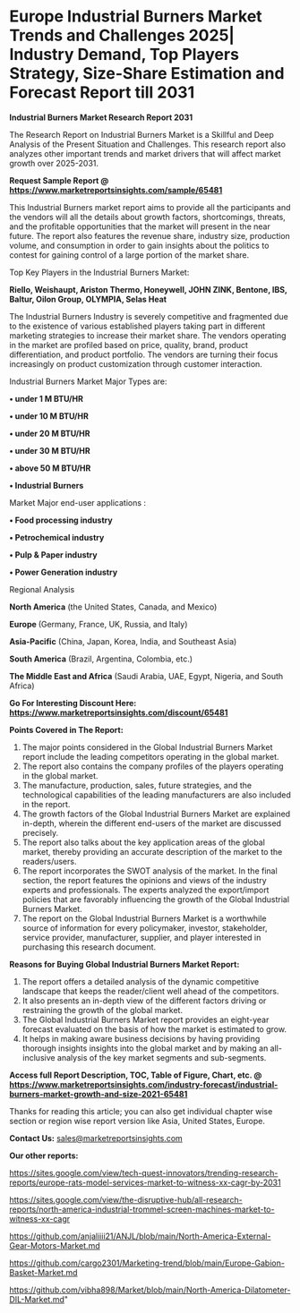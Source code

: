 # Europe Industrial Burners Market Trends and Challenges 2025| Industry Demand, Top Players Strategy, Size-Share Estimation and Forecast Report till 2031

<strong>Industrial Burners Market Research Report 2031</strong>

The Research Report on Industrial Burners Market is a Skillful and Deep Analysis of the Present Situation and Challenges. This research report also analyzes other important trends and market drivers that will affect market growth over 2025-2031.

<strong>Request Sample Report @ <a href=https://www.marketreportsinsights.com/sample/65481>https://www.marketreportsinsights.com/sample/65481</a></strong>

This Industrial Burners market report aims to provide all the participants and the vendors will all the details about growth factors, shortcomings, threats, and the profitable opportunities that the market will present in the near future. The report also features the revenue share, industry size, production volume, and consumption in order to gain insights about the politics to contest for gaining control of a large portion of the market share.

Top Key Players in the Industrial Burners Market:

<strong>Riello, Weishaupt, Ariston Thermo, Honeywell, JOHN ZINK, Bentone, IBS, Baltur, Oilon Group, OLYMPIA, Selas Heat</strong>

The Industrial Burners Industry is severely competitive and fragmented due to the existence of various established players taking part in different marketing strategies to increase their market share. The vendors operating in the market are profiled based on price, quality, brand, product differentiation, and product portfolio. The vendors are turning their focus increasingly on product customization through customer interaction.

Industrial Burners Market Major Types are:

<strong>• under 1 M BTU/HR

• under 10 M BTU/HR

• under 20 M BTU/HR

• under 30 M BTU/HR

• above 50 M BTU/HR

• Industrial Burners</strong>

Market Major end-user applications :

<strong>• Food processing industry

• Petrochemical industry

• Pulp & Paper industry

• Power Generation industry</strong>

Regional Analysis

</u><strong><b>North America</b></strong> (the United States, Canada, and Mexico)

<strong><b>Europe </b></strong>(Germany, France, UK, Russia, and Italy)

<strong><b>Asia-Pacific</b></strong> (China, Japan, Korea, India, and Southeast Asia)

<strong><b>South America</b></strong> (Brazil, Argentina, Colombia, etc.)

<strong><b>The Middle East and Africa</b></strong> (Saudi Arabia, UAE, Egypt, Nigeria, and South Africa)

<strong>Go For Interesting Discount Here: <a href=https://www.marketreportsinsights.com/discount/65481>https://www.marketreportsinsights.com/discount/65481</a></strong>

<strong>Points Covered in The Report:</strong>
<ol>
  <li>The major points considered in the Global Industrial Burners Market report include the leading competitors operating in the global market.</li>
  <li>The report also contains the company profiles of the players operating in the global market.</li>
  <li>The manufacture, production, sales, future strategies, and the technological capabilities of the leading manufacturers are also included in the report.</li>
  <li>The growth factors of the Global Industrial Burners Market are explained in-depth, wherein the different end-users of the market are discussed precisely.</li>
  <li>The report also talks about the key application areas of the global market, thereby providing an accurate description of the market to the readers/users.</li>
  <li>The report incorporates the SWOT analysis of the market. In the final section, the report features the opinions and views of the industry experts and professionals. The experts analyzed the export/import policies that are favorably influencing the growth of the Global Industrial Burners Market.</li>
  <li>The report on the Global Industrial Burners Market is a worthwhile source of information for every policymaker, investor, stakeholder, service provider, manufacturer, supplier, and player interested in purchasing this research document.</li>
</ol>
<strong>Reasons for Buying Global Industrial Burners Market Report:</strong>

<ol>
  <li>The report offers a detailed analysis of the dynamic competitive landscape that keeps the reader/client well ahead of the competitors.</li>
  <li>It also presents an in-depth view of the different factors driving or restraining the growth of the global market.</li>
  <li>The Global Industrial Burners Market report provides an eight-year forecast evaluated on the basis of how the market is estimated to grow.</li>
  <li>It helps in making aware business decisions by having providing thorough insights insights into the global market and by making an all-inclusive analysis of the key market segments and sub-segments.</li>
</ol>
<strong>Access full Report Description, TOC, Table of Figure, Chart, etc. @ <a href=https://www.marketreportsinsights.com/industry-forecast/industrial-burners-market-growth-and-size-2021-65481>https://www.marketreportsinsights.com/industry-forecast/industrial-burners-market-growth-and-size-2021-65481</a></strong>


Thanks for reading this article; you can also get individual chapter wise section or region wise report version like Asia, United States, Europe.

<strong>Contact Us:</strong>
sales@marketreportsinsights.com

<strong>Our other reports:</strong>

<a href=https://sites.google.com/view/tech-quest-innovators/trending-research-reports/europe-rats-model-services-market-to-witness-xx-cagr-by-2031>https://sites.google.com/view/tech-quest-innovators/trending-research-reports/europe-rats-model-services-market-to-witness-xx-cagr-by-2031</a>

<a href=https://sites.google.com/view/the-disruptive-hub/all-research-reports/north-america-industrial-trommel-screen-machines-market-to-witness-xx-cagr>https://sites.google.com/view/the-disruptive-hub/all-research-reports/north-america-industrial-trommel-screen-machines-market-to-witness-xx-cagr</a>

<a href=https://github.com/anjaliiii21/ANJL/blob/main/North-America-External-Gear-Motors-Market.md>https://github.com/anjaliiii21/ANJL/blob/main/North-America-External-Gear-Motors-Market.md</a>

<a href=https://github.com/cargo2301/Marketing-trend/blob/main/Europe-Gabion-Basket-Market.md>https://github.com/cargo2301/Marketing-trend/blob/main/Europe-Gabion-Basket-Market.md</a>

<a href=https://github.com/vibha898/Market/blob/main/North-America-Dilatometer-DIL-Market.md>https://github.com/vibha898/Market/blob/main/North-America-Dilatometer-DIL-Market.md</a>"
